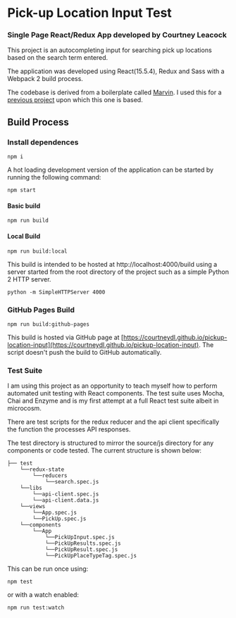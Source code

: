 # Pick-up Location Input Test
### Single Page React/Redux App developed by Courtney Leacock

This project is an autocompleting input for searching pick up locations based on the search term entered.

The application was developed using React(15.5.4), Redux and Sass with a Webpack 2 build process. 

The codebase is derived from a boilerplate called [Marvin](https://github.com/workco/marvin/tree/d6d426243f02198a5bfaead181b4e72e0e1cbcd4). I used this for a [previous project](https://bitbucket.org/CourtneyDL/nasa-media-search) upon which this one is based.

## Build Process

### Install dependences
```
npm i
```

A hot loading development version of the application can be started by running the following command:
```
npm start
```

#### Basic build
```
npm run build
```

#### Local Build
```
npm run build:local
```

This build is intended to be hosted at http://localhost:4000/build using a server started from the root directory of the project such as a simple Python 2 HTTP server.
```
python -m SimpleHTTPServer 4000
```


### GitHub Pages Build

```
npm run build:github-pages
```
This build is hosted via GitHub page at [https://courtneydl.github.io/pickup-location-input](https://courtneydl.github.io/pickup-location-input). The script doesn't push the build to GitHub automatically.

### Test Suite
I am using this project as an opportunity to teach myself how to perform automated unit testing with React components. The test suite uses Mocha, Chai and Enzyme and is my first attempt at a full React test suite albeit in microcosm.

There are test scripts for the redux reducer and the api client specifically the function the processes API responses.

The test directory is structured to mirror the source/js directory for any components or code tested. The current structure is shown below:

```
├── test
    └──redux-state
        └──reducers
            └──search.spec.js
    └──libs
        └──api-client.spec.js
        └──api-client.data.js
    └──views
        └──App.spec.js
        └──PickUp.spec.js
    └──components
        └──App
            └──PickUpInput.spec.js
            └──PickUpResults.spec.js
            └──PickUpResult.spec.js
            └──PickUpPlaceTypeTag.spec.js
```

This can be run once using:
```
npm test
```
or with a watch enabled:
```
npm run test:watch
```
